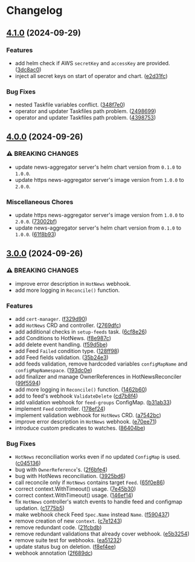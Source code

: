 # Changelog

## [4.1.0](https://github.com/andrii-yeremenko/news-aggregator/compare/news-aggregator@v4.0.0...news-aggregator@v4.1.0) (2024-09-29)


### Features

* add helm check if AWS `secretKey` and `accessKey` are provided. ([3dc8ac0](https://github.com/andrii-yeremenko/news-aggregator/commit/3dc8ac0b95cf63bfb307e69853d5e52df872de14))
* inject all secret keys on start of operator and chart. ([e2d31fc](https://github.com/andrii-yeremenko/news-aggregator/commit/e2d31fcadd893db686eff4b56e824e9c5a60b72b))


### Bug Fixes

* nested Taskfile variables conflict. ([348f7e0](https://github.com/andrii-yeremenko/news-aggregator/commit/348f7e0cd9c1fd06e3e1e52b13815614241362e5))
* operator and updater Taskfiles path problem. ([2498699](https://github.com/andrii-yeremenko/news-aggregator/commit/2498699403ba27126080c918e6c190aa9d7ad7ad))
* operator and updater Taskfiles path problem. ([4398753](https://github.com/andrii-yeremenko/news-aggregator/commit/43987533d06a170ca78959d48b6b4e889a1a62c0))

## [4.0.0](https://github.com/andrii-yeremenko/news-aggregator/compare/news-aggregator@v3.0.0...news-aggregator@v4.0.0) (2024-09-26)


### ⚠ BREAKING CHANGES

* update news-aggregator server's helm chart version from `0.1.0` to `1.0.0`.
* update https news-aggregator server's image version from `1.0.0` to `2.0.0`.

### Miscellaneous Chores

* update https news-aggregator server's image version from `1.0.0` to `2.0.0`. ([73002bf](https://github.com/andrii-yeremenko/news-aggregator/commit/73002bf221db5cd6a42f3b3e88033067e99e99cb))
* update news-aggregator server's helm chart version from `0.1.0` to `1.0.0`. ([61f8b93](https://github.com/andrii-yeremenko/news-aggregator/commit/61f8b93ea04fd1b64c1fd3127db4cd6c1ae358ec))

## [3.0.0](https://github.com/andrii-yeremenko/news-aggregator/compare/news-aggregator@v2.0.0...news-aggregator@v3.0.0) (2024-09-26)


### ⚠ BREAKING CHANGES

* improve error description in `HotNews` webhook.
* add more logging in `Reconcile()` function.

### Features

* add `cert-manager`. ([f329d90](https://github.com/andrii-yeremenko/news-aggregator/commit/f329d9045dc515cbef6aefe0d60c9fb5456b979c))
* add `HotNews` CRD and controller. ([2769dfc](https://github.com/andrii-yeremenko/news-aggregator/commit/2769dfc7663b370f3fd21718933391dac456e9cd))
* add additional checks in `setup-feeds` task. ([6cf8e26](https://github.com/andrii-yeremenko/news-aggregator/commit/6cf8e26e1716583ae241aa75dddd74c684656b0a))
* add Conditions to HotNews. ([f8e987c](https://github.com/andrii-yeremenko/news-aggregator/commit/f8e987cc0469e85750da271c76e8265a0e2693b0))
* add delete event handling. ([f59d5be](https://github.com/andrii-yeremenko/news-aggregator/commit/f59d5bebdd7e0a4947461cf997bb0067e3a5efc1))
* add Feed `Failed` condition type. ([128ff98](https://github.com/andrii-yeremenko/news-aggregator/commit/128ff98d03d9744e1489b0a4149c440bed1e8a22))
* add Feed fields validation. ([35b24e3](https://github.com/andrii-yeremenko/news-aggregator/commit/35b24e3c6914a1fef9bd734ea4cbef41a1235204))
* add feeds validation, remove hardcoded variables `configMapName` and `configMapNamespace`. ([193dc0e](https://github.com/andrii-yeremenko/news-aggregator/commit/193dc0ed7a9c2e73b6d20f842a6b6061d89664cb))
* add finalizer and manage OwnerReferences in HotNewsReconciler ([99f5594](https://github.com/andrii-yeremenko/news-aggregator/commit/99f55948985aa43a04f52059b9274e04cbd6adc2))
* add more logging in `Reconcile()` function. ([1462b60](https://github.com/andrii-yeremenko/news-aggregator/commit/1462b60740333eddd0e4ad5a9241ed1a84b44377))
* add to feed's webhook `ValidateDelete` ([cd7b8f4](https://github.com/andrii-yeremenko/news-aggregator/commit/cd7b8f429bf52bdaabed2193a9c9dd4a495ba3d1))
* add validation webhook for `feed-groups` ConfigMap. ([b31ab33](https://github.com/andrii-yeremenko/news-aggregator/commit/b31ab33ac86f846e18c1b197eecdbb2727b2dd88))
* implement `Feed` controller. ([178ef24](https://github.com/andrii-yeremenko/news-aggregator/commit/178ef244f74a3d2b86d964c5e93e992d1fbef0f8))
* implement validation webhook for `HotNews` CRD. ([a7542bc](https://github.com/andrii-yeremenko/news-aggregator/commit/a7542bcf41f008e9d0546369b167b5f1dff45c82))
* improve error description in `HotNews` webhook. ([e70ee71](https://github.com/andrii-yeremenko/news-aggregator/commit/e70ee71a39057427df90c46a24c595566e686c59))
* introduce custom predicates to watches. ([86404be](https://github.com/andrii-yeremenko/news-aggregator/commit/86404be6f37e027b80bc7e68025765d3e0d530a0))


### Bug Fixes

* `HotNews` reconciliation works even if no updated `ConfigMap` is used. ([c045136](https://github.com/andrii-yeremenko/news-aggregator/commit/c0451369da661c15e1c5f9be774bfd65075de6b1))
* bug with `OwnerReference`'s. ([2f6bfe4](https://github.com/andrii-yeremenko/news-aggregator/commit/2f6bfe4f34b4d50c1f08f4061c73a1bc0267b486))
* bug with HotNews reconciliation. ([3925bd6](https://github.com/andrii-yeremenko/news-aggregator/commit/3925bd6f3b9c38649f06a501ccf340cd50d86c7f))
* call reconcile only if `HotNews` contains target `Feed`. ([65f0e86](https://github.com/andrii-yeremenko/news-aggregator/commit/65f0e867200d9768ec39553d9928abcc2e14aee0))
* correct context.WithTimeout() usage. ([7e45b30](https://github.com/andrii-yeremenko/news-aggregator/commit/7e45b3081440850aaf15781b7a0da1aa1e1b711f))
* correct context.WithTimeout() usage. ([146ef14](https://github.com/andrii-yeremenko/news-aggregator/commit/146ef149e575647077e92b90be703f442b0bf9d9))
* fix `HotNews` controller's watch events to handle feed and configmap updation. ([c1775b5](https://github.com/andrii-yeremenko/news-aggregator/commit/c1775b56dab4f7217faa6dcd1769b10c11cc6c8c))
* make webhook check Feed `Spec.Name` instead `Name`. ([f590437](https://github.com/andrii-yeremenko/news-aggregator/commit/f590437fe6e192edd3d268c4bab53269d16a9286))
* remove creation of new `context`. ([c7e1243](https://github.com/andrii-yeremenko/news-aggregator/commit/c7e1243e638c212ebd5b5930781702f8551272d3))
* remove redundant code. ([21fcbdb](https://github.com/andrii-yeremenko/news-aggregator/commit/21fcbdb693911ff0d56f65d962085d8a8fad7ae5))
* remove redundant validations that already cover webhook. ([e5b3254](https://github.com/andrii-yeremenko/news-aggregator/commit/e5b32544cd6356b0a5d8183733be309b061e9451))
* remove suite test for webhooks. ([ea51232](https://github.com/andrii-yeremenko/news-aggregator/commit/ea512321fdaa6c66c91e47d2b897dac926e66d83))
* update status bug on deletion. ([f8ef4ee](https://github.com/andrii-yeremenko/news-aggregator/commit/f8ef4eebd19f45afacb470a7ce9a4553c74b341b))
* webhook annotation ([2f689dc](https://github.com/andrii-yeremenko/news-aggregator/commit/2f689dcbaa2e03e7eabad9d3d873d76d6de84d4e))
